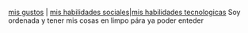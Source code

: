 [mis gustos](./misgustos.md) | [mis habilidades sociales](./mishabilidadessociales.md)|[mis habilidades tecnologicas](./mishabilidadestecnologicas.md)
Soy ordenada y tener mis cosas en limpo pára ya poder enteder
